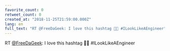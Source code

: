 ```yaml
---
favorite_count: 0
retweet_count: 0
created_at: "2018-11-25T21:59:00.000Z"
lang: en
full_text: "RT @FreeDaGeek: I love this hashtag 🤗🤗 #ILookLikeAEngineer"
---
```


RT [@FreeDaGeek](https://twitter.com/FreeDaGeek): I love this hashtag 🤗🤗
#ILookLikeAEngineer
